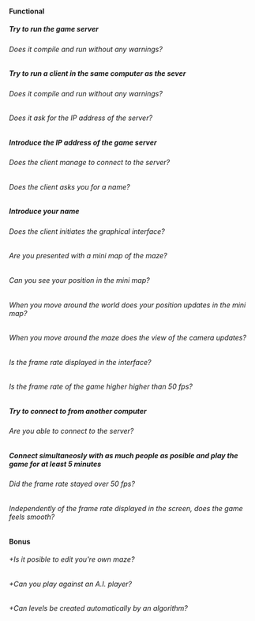 #### Functional

##### Try to run the game server

###### Does it compile and run without any warnings?

##### Try to run a client in the same computer as the sever

###### Does it compile and run without any warnings?

###### Does it ask for the IP address of the server?

##### Introduce the IP address of the game server

###### Does the client manage to connect to the server?

###### Does the client asks you for a name?

##### Introduce your name

###### Does the client initiates the graphical interface?

###### Are you presented with a mini map of the maze?

###### Can you see your position in the mini map?

###### When you move around the world does your position updates in the mini map?

###### When you move around the maze does the view of the camera updates?

###### Is the frame rate displayed in the interface?

###### Is the frame rate of the game higher higher than 50 fps?

##### Try to connect to from another computer

###### Are you able to connect to the server?

##### Connect simultaneosly with as much people as posible and play the game for at least 5 minutes

###### Did the frame rate stayed over 50 fps?

###### Independently of the frame rate displayed in the screen, does the game feels smooth?

#### Bonus

###### +Is it posible to edit you're own maze?

###### +Can you play against an A.I. player?

###### +Can levels be created automatically by an algorithm?
